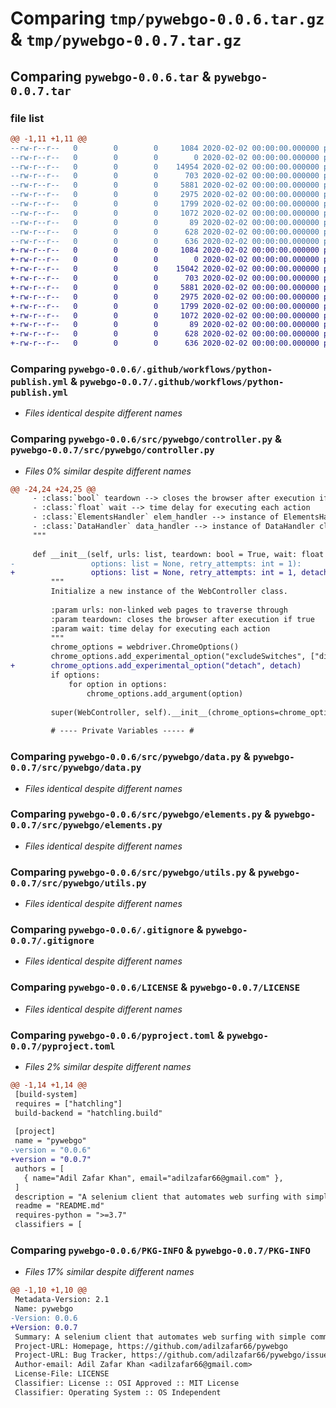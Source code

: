 # Comparing `tmp/pywebgo-0.0.6.tar.gz` & `tmp/pywebgo-0.0.7.tar.gz`

## Comparing `pywebgo-0.0.6.tar` & `pywebgo-0.0.7.tar`

### file list

```diff
@@ -1,11 +1,11 @@
--rw-r--r--   0        0        0     1084 2020-02-02 00:00:00.000000 pywebgo-0.0.6/.github/workflows/python-publish.yml
--rw-r--r--   0        0        0        0 2020-02-02 00:00:00.000000 pywebgo-0.0.6/src/pywebgo/__init__.py
--rw-r--r--   0        0        0    14954 2020-02-02 00:00:00.000000 pywebgo-0.0.6/src/pywebgo/controller.py
--rw-r--r--   0        0        0      703 2020-02-02 00:00:00.000000 pywebgo-0.0.6/src/pywebgo/data.py
--rw-r--r--   0        0        0     5881 2020-02-02 00:00:00.000000 pywebgo-0.0.6/src/pywebgo/elements.py
--rw-r--r--   0        0        0     2975 2020-02-02 00:00:00.000000 pywebgo-0.0.6/src/pywebgo/utils.py
--rw-r--r--   0        0        0     1799 2020-02-02 00:00:00.000000 pywebgo-0.0.6/.gitignore
--rw-r--r--   0        0        0     1072 2020-02-02 00:00:00.000000 pywebgo-0.0.6/LICENSE
--rw-r--r--   0        0        0       89 2020-02-02 00:00:00.000000 pywebgo-0.0.6/README.md
--rw-r--r--   0        0        0      628 2020-02-02 00:00:00.000000 pywebgo-0.0.6/pyproject.toml
--rw-r--r--   0        0        0      636 2020-02-02 00:00:00.000000 pywebgo-0.0.6/PKG-INFO
+-rw-r--r--   0        0        0     1084 2020-02-02 00:00:00.000000 pywebgo-0.0.7/.github/workflows/python-publish.yml
+-rw-r--r--   0        0        0        0 2020-02-02 00:00:00.000000 pywebgo-0.0.7/src/pywebgo/__init__.py
+-rw-r--r--   0        0        0    15042 2020-02-02 00:00:00.000000 pywebgo-0.0.7/src/pywebgo/controller.py
+-rw-r--r--   0        0        0      703 2020-02-02 00:00:00.000000 pywebgo-0.0.7/src/pywebgo/data.py
+-rw-r--r--   0        0        0     5881 2020-02-02 00:00:00.000000 pywebgo-0.0.7/src/pywebgo/elements.py
+-rw-r--r--   0        0        0     2975 2020-02-02 00:00:00.000000 pywebgo-0.0.7/src/pywebgo/utils.py
+-rw-r--r--   0        0        0     1799 2020-02-02 00:00:00.000000 pywebgo-0.0.7/.gitignore
+-rw-r--r--   0        0        0     1072 2020-02-02 00:00:00.000000 pywebgo-0.0.7/LICENSE
+-rw-r--r--   0        0        0       89 2020-02-02 00:00:00.000000 pywebgo-0.0.7/README.md
+-rw-r--r--   0        0        0      628 2020-02-02 00:00:00.000000 pywebgo-0.0.7/pyproject.toml
+-rw-r--r--   0        0        0      636 2020-02-02 00:00:00.000000 pywebgo-0.0.7/PKG-INFO
```

### Comparing `pywebgo-0.0.6/.github/workflows/python-publish.yml` & `pywebgo-0.0.7/.github/workflows/python-publish.yml`

 * *Files identical despite different names*

### Comparing `pywebgo-0.0.6/src/pywebgo/controller.py` & `pywebgo-0.0.7/src/pywebgo/controller.py`

 * *Files 0% similar despite different names*

```diff
@@ -24,24 +24,25 @@
     - :class:`bool` teardown --> closes the browser after execution if true
     - :class:`float` wait --> time delay for executing each action
     - :class:`ElementsHandler` elem_handler --> instance of ElementsHandler class to manage elements
     - :class:`DataHandler` data_handler --> instance of DataHandler class to manage data associated with the elements
     """
 
     def __init__(self, urls: list, teardown: bool = True, wait: float = 0,
-                 options: list = None, retry_attempts: int = 1):
+                 options: list = None, retry_attempts: int = 1, detach: bool = False):
         """
         Initialize a new instance of the WebController class.
 
         :param urls: non-linked web pages to traverse through
         :param teardown: closes the browser after execution if true
         :param wait: time delay for executing each action
         """
         chrome_options = webdriver.ChromeOptions()
         chrome_options.add_experimental_option("excludeSwitches", ["disable-popup-blocking"])
+        chrome_options.add_experimental_option("detach", detach)
         if options:
             for option in options:
                 chrome_options.add_argument(option)
 
         super(WebController, self).__init__(chrome_options=chrome_options)
 
         # ---- Private Variables ----- #
```

### Comparing `pywebgo-0.0.6/src/pywebgo/data.py` & `pywebgo-0.0.7/src/pywebgo/data.py`

 * *Files identical despite different names*

### Comparing `pywebgo-0.0.6/src/pywebgo/elements.py` & `pywebgo-0.0.7/src/pywebgo/elements.py`

 * *Files identical despite different names*

### Comparing `pywebgo-0.0.6/src/pywebgo/utils.py` & `pywebgo-0.0.7/src/pywebgo/utils.py`

 * *Files identical despite different names*

### Comparing `pywebgo-0.0.6/.gitignore` & `pywebgo-0.0.7/.gitignore`

 * *Files identical despite different names*

### Comparing `pywebgo-0.0.6/LICENSE` & `pywebgo-0.0.7/LICENSE`

 * *Files identical despite different names*

### Comparing `pywebgo-0.0.6/pyproject.toml` & `pywebgo-0.0.7/pyproject.toml`

 * *Files 2% similar despite different names*

```diff
@@ -1,14 +1,14 @@
 [build-system]
 requires = ["hatchling"]
 build-backend = "hatchling.build"
 
 [project]
 name = "pywebgo"
-version = "0.0.6"
+version = "0.0.7"
 authors = [
   { name="Adil Zafar Khan", email="adilzafar66@gmail.com" },
 ]
 description = "A selenium client that automates web surfing with simple commands."
 readme = "README.md"
 requires-python = ">=3.7"
 classifiers = [
```

### Comparing `pywebgo-0.0.6/PKG-INFO` & `pywebgo-0.0.7/PKG-INFO`

 * *Files 17% similar despite different names*

```diff
@@ -1,10 +1,10 @@
 Metadata-Version: 2.1
 Name: pywebgo
-Version: 0.0.6
+Version: 0.0.7
 Summary: A selenium client that automates web surfing with simple commands.
 Project-URL: Homepage, https://github.com/adilzafar66/pywebgo
 Project-URL: Bug Tracker, https://github.com/adilzafar66/pywebgo/issues
 Author-email: Adil Zafar Khan <adilzafar66@gmail.com>
 License-File: LICENSE
 Classifier: License :: OSI Approved :: MIT License
 Classifier: Operating System :: OS Independent
```

